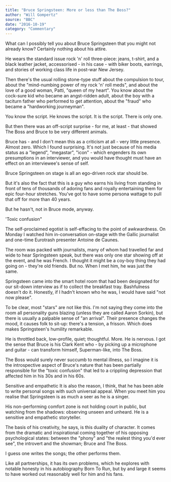 ```yaml
---
title: "Bruce Springsteen: More or less than The Boss?"
author: "Will Gompertz"
source: "BBC"
date: "2016-10-19"
category: "Commentary"
---
```


What can I possibly tell you about Bruce Springsteen that you might not already know? Certainly nothing about his attire.

He wears the standard issue rock 'n' roll three-piece: jeans, t-shirt, and a black leather jacket, accessorised - in his case - with biker boots, earrings, and stories of working class life in post-war New Jersey.

Then there's the usual rolling stone-type stuff about the compulsion to tour, about the "mind-numbing power of my rock 'n' roll meds", and about the love of a good woman, Patti, "queen of my heart". You know about the cock-sure kid who became an angst-ridden adult, about the boy with a taciturn father who performed to get attention, about the "fraud" who became a "hardworking journeyman".

You know the script. He knows the script. It is the script. There is only one.

But then there was an off-script surprise - for me, at least - that showed The Boss and Bruce to be very different animals.

Bruce has - and I don't mean this as a criticism at all - very little presence. Almost zero. Which I found surprising. It's not just because of his media status as a "legend", "megastar", "icon" - which engenders its own presumptions in an interviewer, and you would have thought must have an effect on an interviewee's sense of self.

Bruce Springsteen on stage is all an ego-driven rock star should be.

But it's also the fact that this is a guy who earns his living from standing in front of tens of thousands of adoring fans and royally entertaining them for epic four-hour stretches. You've got to have some persona wattage to pull that off for more than 40 years.

But he hasn't, not in Bruce mode, anyway.

'Toxic confusion"

The self-proclaimed egotist is self-effacing to the point of awkwardness. On Monday I watched him in-conversation on-stage with the Gallic journalist and one-time Eurotrash presenter Antoine de Caunes.

The room was packed with journalists, many of whom had travelled far and wide to hear Springsteen speak, but there was only one star showing off at the event, and he was French. I thought it might be a coy-boy thing they had going on - they're old friends. But no. When I met him, he was just the same.

Springsteen came into the smart hotel room that had been designated for our sit-down interview as if to collect the breakfast tray. Bashfulness doesn't do it. Honestly, if I hadn't known who he was, I would have said "not now please".

To be clear, most "stars" are not like this. I'm not saying they come into the room all personality guns blazing (unless they are called Aaron Sorkin), but there is usually a palpable sense of "an arrival". Their presence changes the mood, it causes folk to sit-up: there's a tension, a frisson. Which does makes Springsteen's humility remarkable.

He is throttled back, low-profile, quiet; thoughtful. More. He is nervous. I got the sense that Bruce is his Clark Kent who - by picking up a microphone and guitar - can transform himself, Superman-like, into The Boss.

The Boss would surely never succumb to mental illness, so I imagine it is the introspective aspect of Bruce's nature that has been partially responsible for the "toxic confusion" that led to a crippling depression that affected him in his 30s and in his 60s.

Sensitive and empathetic It is also the reason, I think, that he has been able to write personal songs with such universal appeal. When you meet him you realise that Springsteen is as much a seer as he is a singer.

His non-performing comfort zone is not holding court in public, but watching from the shadows: observing unseen and unheard. He is a sensitive and empathetic storyteller.

The basis of his creativity, he says, is this duality of character. It comes from the dramatic and inspirational coming together of his opposing psychological states: between the "phony" and "the realest thing you'd ever see", the introvert and the showman; Bruce and The Boss.

I guess one writes the songs; the other performs them.

Like all partnerships, it has its own problems, which he explores with notable honesty in his autobiography Born To Run, but by and large it seems to have worked out reasonably well for him and his fans.